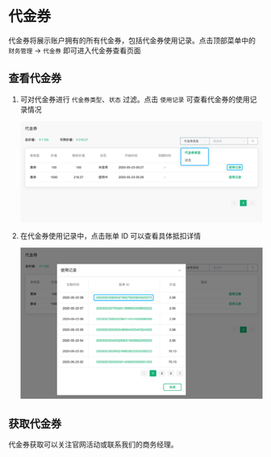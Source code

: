 # 代金券

代金券将展示账户拥有的所有代金券，包括代金券使用记录。点击顶部菜单中的 `财务管理` -> `代金券` 即可进入代金券查看页面



## 查看代金券

1. 可对代金券进行 `代金券类型`、`状态` 过滤。点击 `使用记录` 可查看代金券的使用记录情况

   ![credits](./_assets/credits.png)

2. 在代金券使用记录中，点击账单 ID 可以查看具体抵扣详情

   ![credits-usage](./_assets/credits-usage.png)



## 获取代金券

代金券获取可以关注官网活动或联系我们的商务经理。